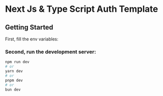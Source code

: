 # Next Js & Type Script Auth Template

## Getting Started

First, fill the env variables:

### Second, run the development server:

```bash
npm run dev
# or
yarn dev
# or
pnpm dev
# or
bun dev
```

